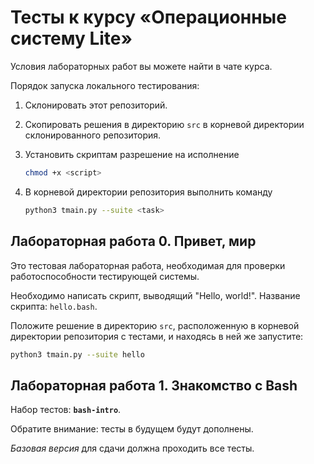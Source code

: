 # Тесты к курсу «Операционные систему Lite»

Условия лабораторных работ вы можете найти в чате курса.

Порядок запуска локального тестирования:

1. Склонировать этот репозиторий.
2. Скопировать решения в директорию `src` в корневой директории склонированного репозитория.
3. Установить скриптам разрешение на исполнение

    ```bash
    chmod +x <script>
    ```

4. В корневой директории репозитория выполнить команду

    ```bash
    python3 tmain.py --suite <task>
    ```

## Лабораторная работа 0. Привет, мир

Это тестовая лабораторная работа, необходимая для проверки работоспособности тестирующей системы.

Необходимо написать скрипт, выводящий "Hello, world!". Название скрипта: `hello.bash`.

Положите решение в директорию `src`, расположенную в корневой директории репозитория с тестами, и находясь в ней же запустите:

```bash
python3 tmain.py --suite hello
```

## Лабораторная работа 1. Знакомство с Bash

Набор тестов: **`bash-intro`**.

Обратите внимание: тесты в будущем будут дополнены.

*Базовая версия* для сдачи должна проходить все тесты.
